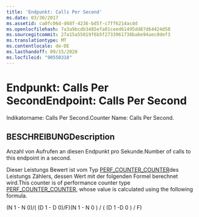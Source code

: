 ```yaml
---
title: 'Endpunkt: Calls Per Second'
ms.date: 03/30/2017
ms.assetid: ca0fc06d-d68f-4236-bd5f-c7ff6214acdd
ms.openlocfilehash: 7a3a9bcdb3485efa01ceed61495dd87d64424d50
ms.sourcegitcommit: 27a15a55019f6b5f2733961738babe94aec0def3
ms.translationtype: MT
ms.contentlocale: de-DE
ms.lasthandoff: 09/15/2020
ms.locfileid: "90550318"
---
```

# <a name="endpoint-calls-per-second"></a><span data-ttu-id="e8c70-102">Endpunkt: Calls Per Second</span><span class="sxs-lookup"><span data-stu-id="e8c70-102">Endpoint: Calls Per Second</span></span>
<span data-ttu-id="e8c70-103">Indikatorname: Calls Per Second.</span><span class="sxs-lookup"><span data-stu-id="e8c70-103">Counter Name: Calls Per Second.</span></span>  
  
## <a name="description"></a><span data-ttu-id="e8c70-104">BESCHREIBUNG</span><span class="sxs-lookup"><span data-stu-id="e8c70-104">Description</span></span>  
 <span data-ttu-id="e8c70-105">Anzahl von Aufrufen an diesen Endpunkt pro Sekunde.</span><span class="sxs-lookup"><span data-stu-id="e8c70-105">Number of calls to this endpoint in a second.</span></span>  
  
 <span data-ttu-id="e8c70-106">Dieser Leistungs Bewert ist vom Typ [PERF_COUNTER_COUNTER](/previous-versions/windows/it-pro/windows-server-2003/cc740048(v=ws.10))des Leistungs Zählers, dessen Wert mit der folgenden Formel berechnet wird.</span><span class="sxs-lookup"><span data-stu-id="e8c70-106">This counter is of performance counter type [PERF_COUNTER_COUNTER](/previous-versions/windows/it-pro/windows-server-2003/cc740048(v=ws.10)), whose value is calculated using the following formula.</span></span>  
  
 <span data-ttu-id="e8c70-107">(N 1 - N 0)/( (D 1 - D 0)/F)</span><span class="sxs-lookup"><span data-stu-id="e8c70-107">(N 1 - N 0 ) / ( (D 1 -D 0 ) / F)</span></span>
